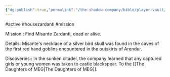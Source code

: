 ```yaml
---
{"dg-publish":true,"permalink":"/the-shadow-company/bible/player-vault/missions/active-mission-misante-zardanti/","title":"Misante Zardanti"}
---
```


#active #housezardanti #mission

Mission:: Find Misante Zardanti, dead or alive.

Details:
Misante's necklace of a silver bird skull was found in the caves of the first red hand goblins encountered in the outskirts of Arendur.

Discoveries::
In the sunken citadel, the company learned that any captured girls or young women was taken to castle blackspear. To the [[The Daughters of MEG\|The Daughters of MEG]].